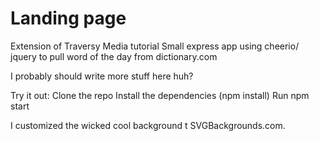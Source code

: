 # Landing page
Extension of Traversy Media tutorial
Small express app using cheerio/ jquery to pull word of the day from dictionary.com

I probably should write more stuff here huh?

Try it out:
Clone the repo
Install the dependencies (npm install)
Run npm start

I customized the wicked cool background t SVGBackgrounds.com. 
